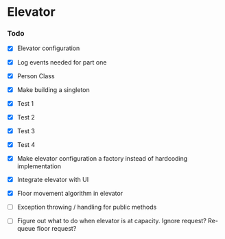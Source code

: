 # Elevator

### Todo

- [x] Elevator configuration
- [x] Log events needed for part one
- [x] Person Class
- [x] Make building a singleton
- [x] Test 1
- [x] Test 2
- [x] Test 3
- [x] Test 4
- [x] Make elevator configuration a factory instead of hardcoding implementation 
- [x] Integrate elevator with UI
- [x] Floor movement algorithm in elevator
- [ ] Exception throwing / handling for public methods
- [ ] Figure out what to do when elevator is at capacity.  Ignore request?  Re-queue floor request?

